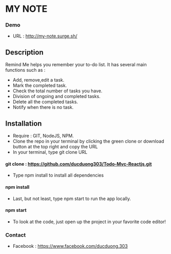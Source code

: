 
# MY NOTE

### Demo
- URL : http://my-note.surge.sh/

## Description
Remind Me helps you remember your to-do list. It has several main functions such as :

- Add, remove,edit a task.
- Mark the completed task.
- Check the total number of tasks you have.
- Division of ongoing and completed tasks.
- Delete all the completed tasks.
- Notify when there is no task.

## Installation
- Require : GIT, NodeJS, NPM.
- Clone the repo in your terminal by clicking the green clone or download button at the top right and copy the URL
- In your terminal, type git clone URL
#### git clone : https://github.com/ducduong303/Todo-Mvc-Reactjs.git 

- Type npm install to install all dependencies
#### npm install 

- Last, but not least, type npm start to run the app locally.

#### npm start  

- To look at the code, just open up the project in your favorite code editor!

### Contact
- Facebook : https://www.facebook.com/ducduong.303
